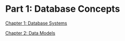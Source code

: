 # Part 1: Database Concepts

[Chapter 1: Database Systems](Part%201%20Database%20Concepts%206c930792cd6d411b9f094fea3e26f94e/Chapter%201%20Database%20Systems%201eda946e57be4b9ab160a16c605a9cdf.md)

[Chapter 2: Data Models](Part%201%20Database%20Concepts%206c930792cd6d411b9f094fea3e26f94e/Chapter%202%20Data%20Models%2074e35185d9344ab29344157cfb6bb358.md)